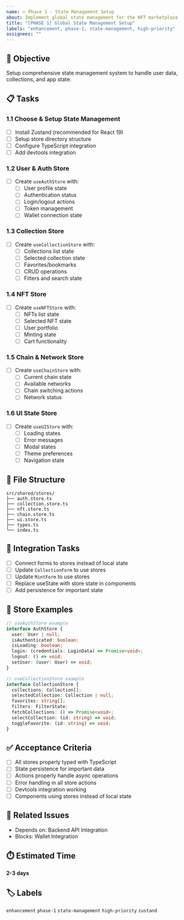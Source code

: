 ```yaml
---
name: 🔥 Phase 1 - State Management Setup
about: Implement global state management for the NFT marketplace
title: "[PHASE 1] Global State Management Setup"
labels: "enhancement, phase-1, state-management, high-priority"
assignees: ""
---
```


## 🎯 **Objective**

Setup comprehensive state management system to handle user data, collections, and app state.

## 📋 **Tasks**

### **1.1 Choose & Setup State Management**

- [ ] Install Zustand (recommended for React 19)
- [ ] Setup store directory structure
- [ ] Configure TypeScript integration
- [ ] Add devtools integration

### **1.2 User & Auth Store**

- [ ] Create `useAuthStore` with:
  - [ ] User profile state
  - [ ] Authentication status
  - [ ] Login/logout actions
  - [ ] Token management
  - [ ] Wallet connection state

### **1.3 Collection Store**

- [ ] Create `useCollectionStore` with:
  - [ ] Collections list state
  - [ ] Selected collection state
  - [ ] Favorites/bookmarks
  - [ ] CRUD operations
  - [ ] Filters and search state

### **1.4 NFT Store**

- [ ] Create `useNFTStore` with:
  - [ ] NFTs list state
  - [ ] Selected NFT state
  - [ ] User portfolio
  - [ ] Minting state
  - [ ] Cart functionality

### **1.5 Chain & Network Store**

- [ ] Create `useChainStore` with:
  - [ ] Current chain state
  - [ ] Available networks
  - [ ] Chain switching actions
  - [ ] Network status

### **1.6 UI State Store**

- [ ] Create `useUIStore` with:
  - [ ] Loading states
  - [ ] Error messages
  - [ ] Modal states
  - [ ] Theme preferences
  - [ ] Navigation state

## **📁 File Structure**

```
src/shared/stores/
├── auth.store.ts
├── collection.store.ts
├── nft.store.ts
├── chain.store.ts
├── ui.store.ts
├── types.ts
└── index.ts
```

## **🔧 Integration Tasks**

- [ ] Connect forms to stores instead of local state
- [ ] Update `CollectionForm` to use stores
- [ ] Update `MintForm` to use stores
- [ ] Replace useState with store state in components
- [ ] Add persistence for important state

## **🎯 Store Examples**

```typescript
// useAuthStore example
interface AuthStore {
  user: User | null;
  isAuthenticated: boolean;
  isLoading: boolean;
  login: (credentials: LoginData) => Promise<void>;
  logout: () => void;
  setUser: (user: User) => void;
}

// useCollectionStore example
interface CollectionStore {
  collections: Collection[];
  selectedCollection: Collection | null;
  favorites: string[];
  filters: FilterState;
  fetchCollections: () => Promise<void>;
  selectCollection: (id: string) => void;
  toggleFavorite: (id: string) => void;
}
```

## **✅ Acceptance Criteria**

- [ ] All stores properly typed with TypeScript
- [ ] State persistence for important data
- [ ] Actions properly handle async operations
- [ ] Error handling in all store actions
- [ ] Devtools integration working
- [ ] Components using stores instead of local state

## **🔗 Related Issues**

- Depends on: Backend API Integration
- Blocks: Wallet Integration

## **⏱️ Estimated Time**

**2-3 days**

## **🏷️ Labels**

`enhancement` `phase-1` `state-management` `high-priority` `zustand`
